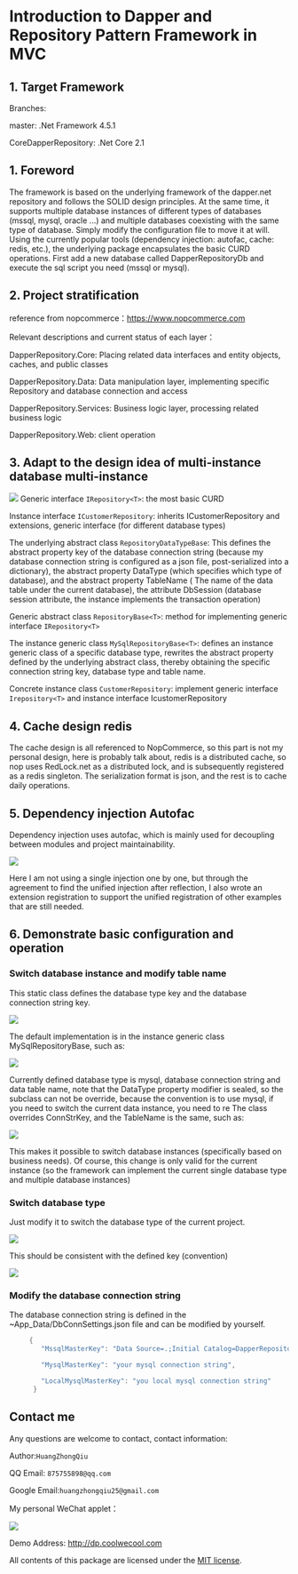 Introduction to Dapper and Repository Pattern Framework in MVC
=

## 1.	Target Framework
Branches:

master: .Net Framework 4.5.1

CoreDapperRepository: .Net Core 2.1

## 1.	Foreword
The framework is based on the underlying framework of the dapper.net repository and follows the SOLID design principles. At the same time, it supports multiple database instances of different types of databases (mssql, mysql, oracle ...) and multiple databases coexisting with the same type of database. Simply modify the configuration file to move it at will. Using the currently popular tools (dependency injection: autofac, cache: redis, etc.), the underlying package encapsulates the basic CURD operations.
First add a new database called DapperRepositoryDb and execute the sql script you need (mssql or mysql).

 
 ## 2.	Project stratification
reference from nopcommerce：https://www.nopcommerce.com

Relevant descriptions and current status of each layer：

DapperRepository.Core: Placing related data interfaces and entity objects, caches, and public classes

DapperRepository.Data: Data manipulation layer, implementing specific Repository and database connection and access

DapperRepository.Services: Business logic layer, processing related business logic

DapperRepository.Web: client operation

     
 ## 3.	Adapt to the design idea of multi-instance database multi-instance
![](http://gitfile.coolwecool.com/dapperrepository/1.jpg)
Generic interface `IRepository<T>`: the most basic CURD
    
Instance interface `ICustomerRepository`: inherits ICustomerRepository and extensions, generic interface (for different database types)

The underlying abstract class `RepositoryDataTypeBase`: This defines the abstract property key of the database connection string (because my database connection string is configured as a json file, post-serialized into a dictionary), the abstract property DataType (which specifies which type of database), and the abstract property TableName ( The name of the data table under the current database), the attribute DbSession (database session attribute, the instance implements the transaction operation)

Generic abstract class `RepositoryBase<T>`: method for implementing generic interface `IRepository<T>`

The instance generic class `MySqlRepositoryBase<T>`: defines an instance generic class of a specific database type, rewrites the abstract property defined by the underlying abstract class, thereby obtaining the specific connection string key, database type and table name.

Concrete instance class `CustomerRepository`: implement generic interface `Irepository<T>` and instance interface IcustomerRepository

 ## 4.	Cache design redis
 The cache design is all referenced to NopCommerce, so this part is not my personal design, here is probably talk about, redis is a distributed cache, so nop uses RedLock.net as a distributed lock, and is subsequently registered as a redis singleton. The serialization format is json, and the rest is to cache daily operations.
 
 ## 5.	Dependency injection Autofac
Dependency injection uses autofac, which is mainly used for decoupling between modules and project maintainability.
 
![](http://gitfile.coolwecool.com/dapperrepository/2.jpg)
 
Here I am not using a single injection one by one, but through the agreement to find the unified injection after reflection, I also wrote an extension registration to support the unified registration of other examples that are still needed.
 
 ## 6.	Demonstrate basic configuration and operation
### Switch database instance and modify table name

This static class defines the database type key and the database connection string key. 

![](http://gitfile.coolwecool.com/dapperrepository/3.jpg)
 
The default implementation is in the instance generic class MySqlRepositoryBase<T>, such as:
 
![](http://gitfile.coolwecool.com/dapperrepository/4.jpg)
 
Currently defined database type is mysql, database connection string and data table name, note that the DataType property modifier is sealed, so the subclass can not be override, because the convention is to use mysql, if you need to switch the current data instance, you need to re The class overrides ConnStrKey, and the TableName is the same, such as:

![](http://gitfile.coolwecool.com/dapperrepository/5.jpg)
 
This makes it possible to switch database instances (specifically based on business needs). Of course, this change is only valid for the current instance (so the framework can implement the current single database type and multiple database instances)
 
### Switch database type

Just modify it to switch the database type of the current project.

![](http://gitfile.coolwecool.com/dapperrepository/6.jpg) 

This should be consistent with the defined key (convention)

![](http://gitfile.coolwecool.com/dapperrepository/3.jpg)

### Modify the database connection string

The database connection string is defined in the ~App_Data/DbConnSettings.json file and can be modified by yourself.
```c#
     {
        "MssqlMasterKey": "Data Source=.;Initial Catalog=DapperRepositoryDb;Integrated Security=True;",

        "MysqlMasterKey": "your mysql connection string",

        "LocalMysqlMasterKey": "you local mysql connection string"
      }
```

## Contact me
Any questions are welcome to contact, contact information:

Author:`HuangZhongQiu`

QQ Email: `875755898@qq.com`

Google Email:`huangzhongqiu25@gmail.com`

My personal WeChat applet：

![](http://gitfile.coolwecool.com/dapperrepository/qrcode.jpg)

Demo Address: http://dp.coolwecool.com

All contents of this package are licensed under the [MIT license](https://opensource.org/licenses/MIT).
